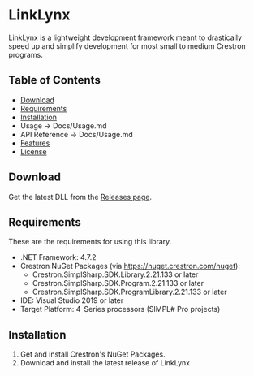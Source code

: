 # LinkLynx
LinkLynx is a lightweight development framework meant to drastically speed up and simplify development for most small to medium Crestron programs.

## Table of Contents
- [Download](#Download)
- [Requirements](#Requirements)
- [Installation](#Installation)
- Usage -> Docs/Usage.md
- API Reference -> Docs/Usage.md
- [Features](#features)
- [License](#license)


## Download
Get the latest DLL from the [Releases page](https://github.com/MithrilComputer/LinkLynx/releases/latest).


## Requirements
These are the requirements for using this library.
- .NET Framework: 4.7.2
- Crestron NuGet Packages (via https://nuget.crestron.com/nuget):
	- Crestron.SimplSharp.SDK.Library.2.21.133 or later
	- Crestron.SimplSharp.SDK.Program.2.21.133 or later
	- Crestron.SimplSharp.SDK.ProgramLibrary.2.21.133 or later
- IDE: Visual Studio 2019 or later
- Target Platform: 4-Series processors (SIMPL# Pro projects)


## Installation
1. Get and install Crestron's NuGet Packages.
2. Download and install the latest release of LinkLynx